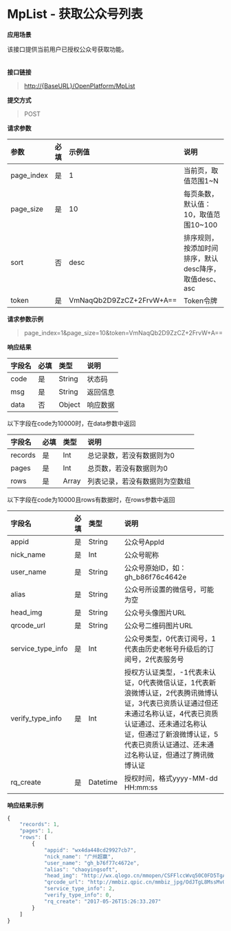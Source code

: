 # MpList - 获取公众号列表

**应用场景**

该接口提供当前用户已授权公众号获取功能。

###### 

**接口链接**

> [http://{BaseURL}/OpenPlatform/MpList](http://{BaseURL}/OpenPlatform/Login)

**提交方式**

> POST

**请求参数**

| 参数 | 必填 | 示例值 | 说明 |
| :--- | :--- | :--- | :--- |
| page\_index | 是 | 1 | 当前页，取值范围1~N |
| page\_size | 是 | 10 | 每页条数，默认值：10，取值范围10~100 |
| sort | 否 | desc | 排序规则，按添加时间排序，默认desc降序，取值desc、asc |
| token | 是 | VmNaqQb2D9ZzCZ+2FrvW+A== | Token令牌 |

**请求参数示例**

> page\_index=1&page\_size=10&token=VmNaqQb2D9ZzCZ+2FrvW+A==

**响应结果**

| 字段名 | 必填 | 类型 | 说明 |
| :--- | :--- | :--- | :--- |
| code | 是 | String | 状态码 |
| msg | 是 | String | 返回信息 |
| data | 否 | Object | 响应数据 |

以下字段在code为10000时，在data参数中返回

| 字段名 | 必填 | 类型 | 说明 |
| :--- | :--- | :--- | :--- |
| records | 是 | Int | 总记录数，若没有数据则为0 |
| pages | 是 | Int | 总页数，若没有数据则为0 |
| rows | 是 | Array | 列表记录，若没有数据则为空数组 |

以下字段在code为10000且rows有数据时，在rows参数中返回

| 字段名 | 必填 | 类型 | 说明 |
| :--- | :--- | :--- | :--- |
| appid | 是 | String | 公众号AppId |
| nick\_name | 是 | Int | 公众号昵称 |
| user\_name | 是 | String | 公众号原始ID，如：gh\_b86f76c4642e |
| alias | 是 | String | 公众号所设置的微信号，可能为空 |
| head\_img | 是 | String | 公众号头像图片URL |
| qrcode\_url | 是 | String | 公众号二维码图片URL |
| service\_type\_info | 是 | Int | 公众号类型，0代表订阅号，1代表由历史老帐号升级后的订阅号，2代表服务号 |
| verify\_type\_info | 是 | Int | 授权方认证类型，-1代表未认证，0代表微信认证，1代表新浪微博认证，2代表腾讯微博认证，3代表已资质认证通过但还未通过名称认证，4代表已资质认证通过、还未通过名称认证，但通过了新浪微博认证，5代表已资质认证通过、还未通过名称认证，但通过了腾讯微博认证 |
| rq\_create | 是 | Datetime | 授权时间，格式yyyy-MM-dd HH:mm:ss |

**响应结果示例**

```js
{
    "records": 1,
    "pages": 1,
    "rows": [
        {
            "appid": "wx4da448cd29927cb7",
            "nick_name": "广州超赢",
            "user_name": "gh_b76f77c4672e",
            "alias": "chaoyingsoft",
            "head_img": "http://wx.qlogo.cn/mmopen/CSFFlccWvq50C0FD5TgAp7JJe5nqpibbZ6X75EiaHgU95zJaHWYTiaEBHsHzTNRIEE3bUvNGRQ5gVAsZpCY6hZchQnE7Zwe9Etg/0",
            "qrcode_url": "http://mmbiz.qpic.cn/mmbiz_jpg/OdJTgL8MssMvQ6n5iaNRFrrhESre1d2hFTBp2bsM6v4vM9KiacpoXa5OeaK7iaK6ESvdhVRhO7l2tvbiapfuIFxlVQ/0",
            "service_type_info": 2,
            "verify_type_info": 0,
            "rq_create": "2017-05-26T15:26:33.207"
        }
    ]
}
```



